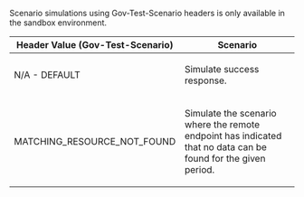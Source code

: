<p>Scenario simulations using Gov-Test-Scenario headers is only available in the sandbox environment.</p>
<table>
    <thead>
        <tr>
            <th>Header Value (Gov-Test-Scenario)</th>
            <th>Scenario</th>
        </tr>
    </thead>
    <tbody>
        <tr>
            <td><p>N/A - DEFAULT</p></td>
            <td><p>Simulate success response.</p></td>
        </tr>
        <tr>
             <td><p>MATCHING_RESOURCE_NOT_FOUND</p></td>
             <td><p>Simulate the scenario where the remote endpoint has indicated that no data can be found for the given period.</p></td>
        </tr>                     
    </tbody>
</table>